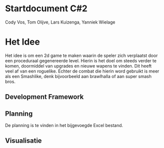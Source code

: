 # **Startdocument C#2**

Cody Vos, Tom Olijve, Lars Kuizenga, Yanniek Wielage

# Het Idee

Het idee is om een 2d game te maken waarin de speler zich verplaatst door een proceduraal gegenereerde level. Hierin is het doel om steeds verder te komen, doormiddel van upgrades en nieuwe wapens te vinden.  Dit heeft veel af van een roguelike. Echter de combat die hierin word gebruikt is meer als een Smashlike, denk bijvoorbeeld aan brawlhalla of aan super smash bros.

## **Development Framework** 

## **Planning**

De planning is te vinden in het bijgevoegde Excel bestand.

## **Visualisatie**



